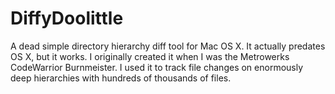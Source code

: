 # DiffyDoolittle
A dead simple directory hierarchy diff tool for Mac OS X. It actually predates OS X, but it works. I originally created it when I was the Metrowerks CodeWarrior Burnmeister. I used it to track file changes on enormously deep hierarchies with hundreds of thousands of files. 
